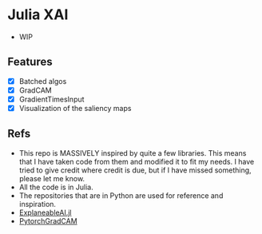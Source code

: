 # Julia XAI
- WIP

## Features
- [x] Batched algos
- [x] GradCAM
- [x] GradientTimesInput
- [x] Visualization of the saliency maps

## Refs
- This repo is MASSIVELY inspired by quite a few libraries. This means that I have taken code from them and modified it to fit my needs. I have tried to give credit where credit is due, but if I have missed something, please let me know.
- All the code is in Julia. 
- The repositories that are in Python are used for reference and inspiration.
- [ExplaneableAI.jl](https://github.com/adrhill/ExplainableAI.jl/)
- [PytorchGradCAM](https://github.com/jacobgil/pytorch-grad-cam/blob/master/pytorch_grad_cam/grad_cam_plusplus.py)